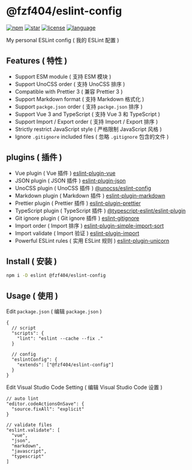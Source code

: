 # @fzf404/eslint-config

[![npm](https://img.shields.io/npm/v/@fzf404/eslint-config?color=f03e3e)](https://npmjs.com/package/@fzf404/eslint-config)
[![star](https://img.shields.io/github/stars/fzf404/eslint-config?color=1c7ed6)](https://github.com/fzf404/eslint-config)
[![license](https://img.shields.io/npm/l/@fzf404/eslint-config?color=37b24d)](https://github.com/fzf404/eslint-config/blob/main/LICENSE)
[![language](https://img.shields.io/badge/language-简体中文-f76707)](https://github.com/fzf404/eslint-config)

My personal ESLint config ( 我的 ESLint 配置 )

## Features ( 特性 )

- Support ESM module ( 支持 ESM 模块 )
- Support UnoCSS order ( 支持 UnoCSS 排序 )
- Compatible with Prettier 3 ( 兼容 Prettier 3 )
- Support Markdown format ( 支持 Markdown 格式化 )
- Support `packge.json` order ( 支持 `packge.json` 排序 )
- Support Vue 3 and TypeScript ( 支持 Vue 3 和 TypeScript )
- Support Import / Export order ( 支持 Import / Export 排序 )
- Strictly restrict JavaScript style ( 严格限制 JavaScript 风格 )
- Ignore `.gitignore` included files ( 忽略 `.gitignore` 包含的文件 )

## plugins ( 插件 )

- Vue plugin ( Vue 插件 ) [eslint-plugin-vue](https://github.com/vuejs/eslint-plugin-vue)
- JSON plugin ( JSON 插件 ) [eslint-plugin-json](https://github.com/ota-meshi/eslint-plugin-jsonc)
- UnoCSS plugin ( UnoCSS 插件 ) [@unocss/eslint-config](https://github.com/unocss/unocss/tree/main/packages/eslint-config)
- Markdown plugin ( Markdown 插件 ) [eslint-plugin-markdown](https://github.com/eslint/eslint-plugin-markdown)
- Prettier plugin ( Prettier 插件 ) [eslint-plugin-prettier](eslint-plugin-prettier)
- TypeScript plugin ( TypeScript 插件 ) [@typescript-eslint/eslint-plugin](https://github.com/typescript-eslint/typescript-eslint)
- Git ignore plugin ( Git ignore 插件 ) [eslint-gitignore](https://github.com/mysticatea/eslint-gitignore)
- Import order ( Import 排序 ) [eslint-plugin-simple-import-sort](https://github.com/lydell/eslint-plugin-simple-import-sort)
- Import validate ( Import 验证 ) [eslint-plugin-import](https://github.com/import-js/eslint-plugin-import)
- Powerful ESLint rules ( 实用 ESLint 规则 ) [eslint-plugin-unicorn](https://github.com/sindresorhus/eslint-plugin-unicorn)

## Install ( 安装 )

```bash
npm i -D eslint @fzf404/eslint-config
```

## Usage ( 使用 )

Edit `package.json` ( 编辑 `package.json` )

```jsonc
{
  // script
  "scripts": {
    "lint": "eslint --cache --fix ."
  }

  // config
  "eslintConfig": {
    "extends": ["@fzf404/eslint-config"]
  }
}
```

Edit Visual Studio Code Setting ( 编辑 Visual Studio Code 设置 )

```jsonc
// auto lint
"editor.codeActionsOnSave": {
  "source.fixAll": "explicit"
}

// validate files
"eslint.validate": [
  "vue",
  "json",
  "markdown",
  "javascript",
  "typescript"
]
```
